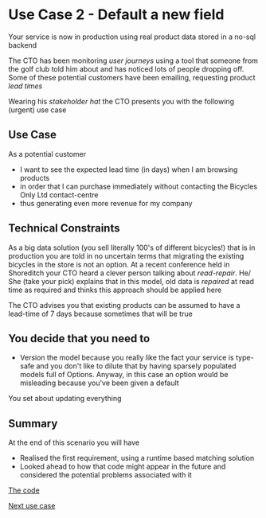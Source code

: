 # Use Case 2 - Default a new field

Your service is now in production using real product data stored in a no-sql backend

The CTO has been monitoring *user journeys* using a tool that someone from the golf club told him about
and has noticed lots of people dropping off.  Some of these potential customers have been emailing, 
requesting product *lead times*

Wearing his *stakeholder hat* the CTO presents you with the following (urgent) use case 

## Use Case

As a potential customer 
- I want to see the expected lead time (in days) when I am browsing products 
- in order that I can purchase immediately without contacting the Bicycles Only Ltd contact-centre 
- thus generating even more revenue for my company

## Technical Constraints

As a big data solution (you sell literally 100's of different bicycles!) that is in production you
are told in no uncertain terms that migrating the existing bicycles in the store is not an option.
At a recent conference held in Shoreditch your CTO heard a clever person talking about *read-repair*.
He/ She (take your pick) explains that in this model, old data is *repaired* at read time as required
and thinks this approach should be applied here 

The CTO advises you that existing products can be assumed to have a lead-time of 7 days because
sometimes that will be true

## You decide that you need to

- Version the model because you really like the fact your service is type-safe and you don't like to 
dilute that by having sparsely populated models full of Options.  Anyway, in this case an option would
be misleading because you've been given a default

You set about updating everything

## Summary

At the end of this scenario you will have
 - Realised the first requirement, using a runtime based matching solution
 - Looked ahead to how that code might appear in the future and considered the potential problems associated with it 

[The code]()

[Next use case](../usecase3/README.md)


    


